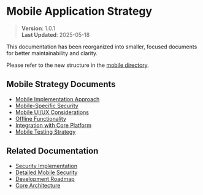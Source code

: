 


# Mobile Application Strategy

> **Version**: 1.0.1  
> **Last Updated**: 2025-05-18

This documentation has been reorganized into smaller, focused documents for better maintainability and clarity.

Please refer to the new structure in the [mobile directory](mobile/README.md).

## Mobile Strategy Documents

- [Mobile Implementation Approach](mobile/OVERVIEW.md)
- [Mobile-Specific Security](mobile/SECURITY.md)
- [Mobile UI/UX Considerations](mobile/UI_UX.md)
- [Offline Functionality](mobile/OFFLINE.md)
- [Integration with Core Platform](mobile/INTEGRATION.md)
- [Mobile Testing Strategy](mobile/TESTING.md)

## Related Documentation

- [Security Implementation](security/README.md)
- [Detailed Mobile Security](security/MOBILE_SECURITY.md)
- [Development Roadmap](DEVELOPMENT_ROADMAP.md)
- [Core Architecture](CORE_ARCHITECTURE.md)

